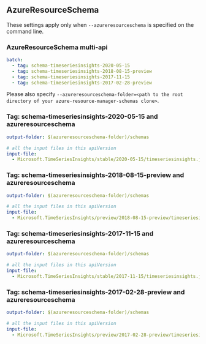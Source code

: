 ## AzureResourceSchema

These settings apply only when `--azureresourceschema` is specified on the command line.

### AzureResourceSchema multi-api

``` yaml $(azureresourceschema) && $(multiapi)
batch:
  - tag: schema-timeseriesinsights-2020-05-15
  - tag: schema-timeseriesinsights-2018-08-15-preview
  - tag: schema-timeseriesinsights-2017-11-15
  - tag: schema-timeseriesinsights-2017-02-28-preview

```

Please also specify `--azureresourceschema-folder=<path to the root directory of your azure-resource-manager-schemas clone>`.

### Tag: schema-timeseriesinsights-2020-05-15 and azureresourceschema

``` yaml $(tag) == 'schema-timeseriesinsights-2020-05-15' && $(azureresourceschema)
output-folder: $(azureresourceschema-folder)/schemas

# all the input files in this apiVersion
input-file:
  - Microsoft.TimeSeriesInsights/stable/2020-05-15/timeseriesinsights.json

```

### Tag: schema-timeseriesinsights-2018-08-15-preview and azureresourceschema

``` yaml $(tag) == 'schema-timeseriesinsights-2018-08-15-preview' && $(azureresourceschema)
output-folder: $(azureresourceschema-folder)/schemas

# all the input files in this apiVersion
input-file:
  - Microsoft.TimeSeriesInsights/preview/2018-08-15-preview/timeseriesinsights.json

```

### Tag: schema-timeseriesinsights-2017-11-15 and azureresourceschema

``` yaml $(tag) == 'schema-timeseriesinsights-2017-11-15' && $(azureresourceschema)
output-folder: $(azureresourceschema-folder)/schemas

# all the input files in this apiVersion
input-file:
  - Microsoft.TimeSeriesInsights/stable/2017-11-15/timeseriesinsights.json

```

### Tag: schema-timeseriesinsights-2017-02-28-preview and azureresourceschema

``` yaml $(tag) == 'schema-timeseriesinsights-2017-02-28-preview' && $(azureresourceschema)
output-folder: $(azureresourceschema-folder)/schemas

# all the input files in this apiVersion
input-file:
  - Microsoft.TimeSeriesInsights/preview/2017-02-28-preview/timeseriesinsights.json

```
